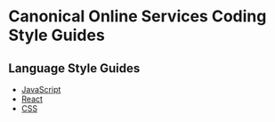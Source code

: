 # Canonical Online Services Coding Style Guides

## Language Style Guides

- [JavaScript](/style/javascript.md)
- [React](/style/react.md)
- [CSS](/style/css.md)

